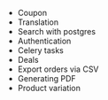 * Coupon
* Translation
* Search with postgres
* Authentication
* Celery tasks
* Deals
* Export orders via CSV
* Generating PDF
* Product variation